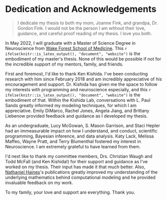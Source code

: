
# Dedication and Acknowledgements

> I dedicate my thesis to both my mom, Joanne Fink, and grandpa, Dr. Gordon Fink. I would not be the person I am without their love, guidance, and careful proof reading of my thesis. I love you both.

In May 2022, I will graduate with a Master of Science Degree in Neuroscience from [Wake Forest School of Medicine](https://wakehealth.edu). This `r ifelse(knitr::is_latex_output(), "document", "website")` is the embodiment of my master's thesis. None of this would be possible if not for the incredible support of my mentors, family, and friends. 

First and foremost, I'd like to thank Ken Kishida. I've been conducting research with him since February 2018 and am incredibly appreciative of his encouragement and support. Dr. Kishida has given me the space to follow my interests with programming and neuroscience especially, and this `r ifelse(knitr::is_latex_output(), "document", "website")` is the embodiment of that. Within the Kishida Lab, conversations with L. Paul Sands greatly informed my modeling techniques, for which I am appreciative. Emily DiMarco, Rachel Jones, Angela Jiang, and Brittany Liebenow provided feedback and guidance as I developed my thesis. 

As an undergraduate, Lucy McGowan, S. Mason Garrison, and Staci Hepler had an immeasurable impact on how I understand, and conduct, scientific programming, Bayesian inference, and data analysis. Katy Lack, Melissa Maffeo, Wayne Pratt, and Terry Blumenthal fostered my interest in Neuroscience. I am extremely grateful to have learned from them.

I'd next like to thank my committee members, Drs. Christian Waugh and Todd McFall (and Ken Kishida!) for their support and guidance as I've worked on my thesis. Their input has made it that much better. Also, [Nathaniel Haines](http://haines-lab.com)'s publications greatly improved my understanding of the underlying mathematics behind computational modeling and he provided invaluable feedback on my work. 

To my family, your love and support are everything. Thank you. 
